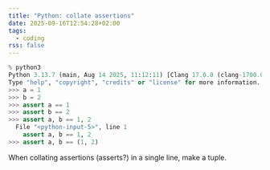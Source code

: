 ```yaml
---
title: "Python: collate assertions"
date: 2025-09-16T12:54:28+02:00
tags:
  - coding
rss: false
---
```


```python
% python3
Python 3.13.7 (main, Aug 14 2025, 11:12:11) [Clang 17.0.0 (clang-1700.0.13.3)] on darwin
Type "help", "copyright", "credits" or "license" for more information.
>>> a = 1
>>> b = 2
>>> assert a == 1
>>> assert b == 2
>>> assert a, b == 1, 2
  File "<python-input-5>", line 1
    assert a, b == 1, 2
>>> assert a, b == (1, 2)
```

When collating assertions (asserts?) in a single line, make a tuple.
